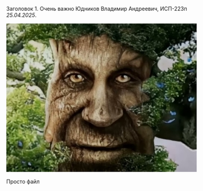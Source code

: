 Заголовок 1. Очень важно
Юдников Владимир Андреевич, ИСП-223п
<em>25.04.2025</em>.

![brbrbr](images/izo.jpg)

Просто файл

